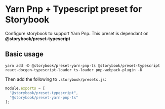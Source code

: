 # Yarn Pnp + Typescript preset for Storybook

Configure storybook to support Yarn Pnp. This preset is dependant on **@storybook/preset-typescript**

## Basic usage

```
yarn add -D @storybook/preset-yarn-pnp-ts @storybook/preset-typescript react-docgen-typescript-loader ts-loader pnp-webpack-plugin -D
```

Then add the following to `.storybook/presets.js`:

```js
module.exports = [
  "@storybook/preset-typescript",
  "@storybook/preset-yarn-pnp-ts"
];
```
